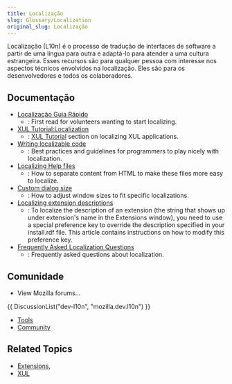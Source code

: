 ```yaml
---
title: Localização
slug: Glossary/Localization
original_slug: Localização
---
```


Localização (L10n) é o processo de tradução de interfaces de software a partir de uma língua para outra e adaptá-lo para atender a uma cultura estrangeira. Esses recursos são para qualquer pessoa com interesse nos aspectos técnicos envolvidos na localização. Eles são para os desenvolvedores e todos os colaboradores.

## Documentação

- [Localização Guia Rápido](/pt-BR/docs/Mozilla/Localization/Guia_rápido)
  - : First read for volunteers wanting to start localizing.
- [XUL Tutorial:Localization](/pt-BR/docs/XUL_Tutorial/Localization)
  - : [XUL Tutorial](/pt-BR/docs/XUL_Tutorial) section on localizing XUL applications.
- [Writing localizable code](/pt-BR/docs/Writing_localizable_code)
  - : Best practices and guidelines for programmers to play nicely with localization.
- [Localizing Help files](http://wiki.babelzilla.org/index.php?title=Tutorials#How_to_localize_strings_from_the_help.html_file_of_an_extension)
  - : How to separate content from HTML to make these files more easy to localize.
- [Custom dialog size](http://wiki.babelzilla.org/index.php?title=Tutorials#How_to_resize_a_xul_pref_dialog_according_to_every_language)
  - : How to adjust window sizes to fit specific localizations.
- [Localizing extension descriptions](/pt-BR/docs/Localizing_extension_descriptions)
  - : To localize the description of an extension (the string that shows up under extension's name in the Extensions window), you need to use a special preference key to override the description specified in your install.rdf file. This article contains instructions on how to modify this preference key.
- [Frequently Asked Localization Questions](/pt-BR/docs/Frequently_Asked_Localization_Questions)
  - : Frequently asked questions about localization.

## Comunidade

- View Mozilla forums...

{{ DiscussionList("dev-l10n", "mozilla.dev.l10n") }}

- [Tools](/Special:Tags?tag=Localization:Tools&language=en)
- [Community](https://wiki.mozilla.org/L10n)

## Related Topics

- [Extensions](/pt-BR/docs/Extensions),
- [XUL](/pt-BR/docs/XUL)
